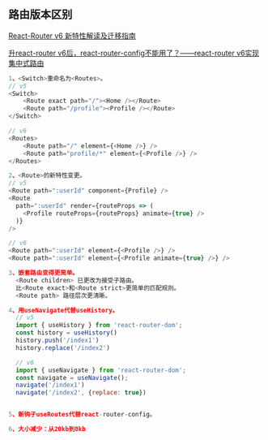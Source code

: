 <!--
 * @Author: your name
 * @Date: 2021-12-13 15:46:22
 * @LastEditTime: 2022-02-19 09:03:32
 * @LastEditors: Please set LastEditors
 * @Description: 打开koroFileHeader查看配置 进行设置: https://github.com/OBKoro1/koro1FileHeader/wiki/%E9%85%8D%E7%BD%AE
 * @FilePath: \react-example\README.md
-->

## 路由版本区别
[React-Router v6 新特性解读及迁移指南](https://www.jianshu.com/p/d8ee8311df6d)

[升react-router v6后，react-router-config不能用了？——react-router v6实现集中式路由](https://juejin.cn/post/7052933770260938783#heading-7)

```js
1、<Switch>重命名为<Routes>。
// v5
<Switch>
    <Route exact path="/"><Home /></Route>
    <Route path="/profile"><Profile /></Route>
</Switch>

// v6
<Routes>
    <Route path="/" element={<Home />} />
    <Route path="profile/*" element={<Profile />} />
</Routes>

2、<Route>的新特性变更。
// v5
<Route path=":userId" component={Profile} />
<Route
  path=":userId" render={routeProps => (
    <Profile routeProps={routeProps} animate={true} />
  )}
/>

// v6
<Route path=":userId" element={<Profile />} />
<Route path=":userId" element={<Profile animate={true} />} />

3、嵌套路由变得更简单。
  <Route children> 已更改为接受子路由。
  比<Route exact>和<Route strict>更简单的匹配规则。
  <Route path> 路径层次更清晰。

4、用useNavigate代替useHistory。
  // v5
  import { useHistory } from 'react-router-dom';
  const history = useHistory()
  history.push('/index1')
  history.replace('/index2')

  // v6
  import { useNavigate } from 'react-router-dom';
  const navigate = useNavigate();
  navigate('/index1')
  navigate('/index2', {replace: true})


5、新钩子useRoutes代替react-router-config。

6、大小减少：从20kb到8kb
```